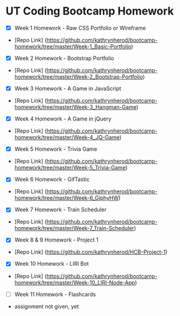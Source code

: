 # UT Coding Bootcamp Homework

- [x] Week 1 Homework \- Raw CSS Portfolio or Wireframe

- [Repo Link] (https://github.com/kathrynherod/bootcamp-homework/tree/master/Week-1_Basic-Portfolio)

- [x] Week 2 Homework \- Bootstrap Portfolio

- [Repo Link] (https://github.com/kathrynherod/bootcamp-homework/tree/master/Week-2_Bootstrap-Portfolio)

- [x] Week 3 Homework \- A Game in JavaScript

- [Repo Link] (https://github.com/kathrynherod/bootcamp-homework/tree/master/Week-3_Hangman-Game)

- [x] Week 4 Homework \- A Game in jQuery

- [Repo Link] (https://github.com/kathrynherod/bootcamp-homework/tree/master/Week-4_JQ-Game)

- [x] Week 5 Homework \- Trivia Game

- [Repo Link] (https://github.com/kathrynherod/bootcamp-homework/tree/master/Week-5_Trivia-Game)

- [x] Week 6 Homework \- GifTastic

- [Repo Link] (https://github.com/kathrynherod/bootcamp-homework/tree/master/Week-6_GiphyHW)

- [x] Week 7 Homework \- Train Scheduler

- [Repo Link] (https://github.com/kathrynherod/bootcamp-homework/tree/master/Week-7_Train-Scheduler)

- [x] Week 8 & 9 Homework \- Project 1

- [Repo Link] (https://github.com/kathrynherod/HCB-Project-1)

- [x] Week 10 Homework \- LIRI Bot

- [Repo Link] (https://github.com/kathrynherod/bootcamp-homework/tree/master/Week-10_LIRI-Node-App)

- [ ] Week 11 Homework \- Flashcards

- assignment not given, yet
